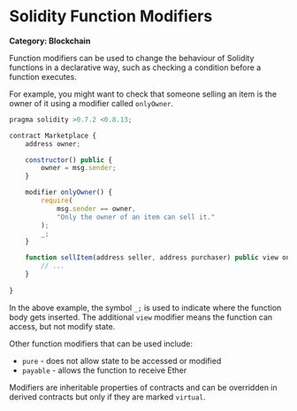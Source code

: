 # Solidity Function Modifiers

__Category: Blockchain__

Function modifiers can be used to change the behaviour of Solidity functions in a declarative way, such as checking a condition before a function executes.

For example, you might want to check that someone selling an item is the owner of it using a modifier called `onlyOwner`.

```javascript
pragma solidity >0.7.2 <0.8.13;

contract Marketplace {
    address owner;

    constructor() public {
        owner = msg.sender;
    }

    modifier onlyOwner() {
        require(
            msg.sender == owner,
            "Only the owner of an item can sell it."
        );
        _;
    }

    function sellItem(address seller, address purchaser) public view onlyOwner {
        // ...
    }
    
}
```

In the above example, the symbol `_;` is used to indicate where the function body gets inserted. The additional `view` modifier means the function can access, but not modify state.

Other function modifiers that can be used include:

* `pure` - does not allow state to be accessed or modified
* `payable` - allows the function to receive Ether

Modifiers are inheritable properties of contracts and can be overridden in derived contracts but only if they are marked `virtual`.
